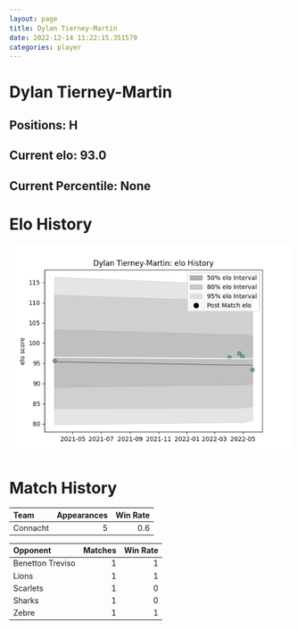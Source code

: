 ```yaml
---  
layout: page  
title: Dylan Tierney-Martin  
date: 2022-12-14 11:22:15.351579  
categories: player  
---
```

# Dylan Tierney-Martin

## Positions: H

## Current elo: 93.0

## Current Percentile: None

# Elo History


![elo history](history_DylanTierney-Martin.png)
# Match History


| Team     |   Appearances |   Win Rate |
|:---------|--------------:|-----------:|
| Connacht |             5 |        0.6 |

| Opponent         |   Matches |   Win Rate |
|:-----------------|----------:|-----------:|
| Benetton Treviso |         1 |          1 |
| Lions            |         1 |          1 |
| Scarlets         |         1 |          0 |
| Sharks           |         1 |          0 |
| Zebre            |         1 |          1 |